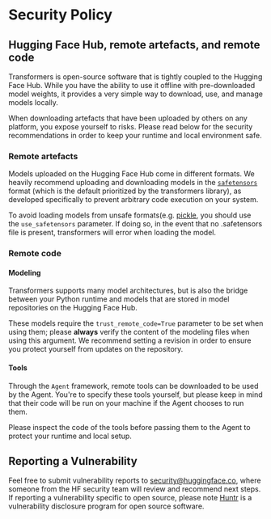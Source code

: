 # Security Policy

## Hugging Face Hub, remote artefacts, and remote code

Transformers is open-source software that is tightly coupled to the Hugging Face Hub. While you have the ability to use it
offline with pre-downloaded model weights, it provides a very simple way to download, use, and manage models locally.

When downloading artefacts that have been uploaded by others on any platform, you expose yourself to risks. Please
read below for the security recommendations in order to keep your runtime and local environment safe.

### Remote artefacts

Models uploaded on the Hugging Face Hub come in different formats. We heavily recommend uploading and downloading
models in the [`safetensors`](https://github.com/huggingface/safetensors) format (which is the default prioritized
by the transformers library), as developed specifically to prevent arbitrary code execution on your system.

To avoid loading models from unsafe formats(e.g. [pickle](https://docs.python.org/3/library/pickle.html), you should use the `use_safetensors` parameter. If doing so, in the event that no .safetensors file is present, transformers will error when loading the model.

### Remote code

#### Modeling

Transformers supports many model architectures, but is also the bridge between your Python runtime and models that
are stored in model repositories on the Hugging Face Hub.

These models require the `trust_remote_code=True` parameter to be set when using them; please **always** verify
the content of the modeling files when using this argument. We recommend setting a revision in order to ensure you
protect yourself from updates on the repository.

#### Tools

Through the `Agent` framework, remote tools can be downloaded to be used by the Agent. You're to specify these tools
yourself, but please keep in mind that their code will be run on your machine if the Agent chooses to run them.

Please inspect the code of the tools before passing them to the Agent to protect your runtime and local setup.

## Reporting a Vulnerability

Feel free to submit vulnerability reports to [security@huggingface.co](mailto:security@huggingface.co), where someone from the HF security team will review and recommend next steps. If reporting a vulnerability specific to open source, please note [Huntr](https://huntr.com) is a vulnerability disclosure program for open source software.
